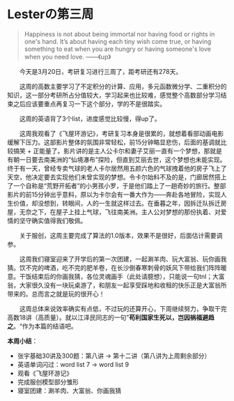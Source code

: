 # Lesterの第三周

> Happiness is not about being immortal nor having food or rights in one's hand. It’s about having each tiny wish come true, or having something to eat when you are hungry or having someone's love when you need love. ——《up》

&emsp;&emsp;今天是3月20日，考研复习进行三周了，距考研还有278天。

&emsp;&emsp;这周的高数主要学习了不定积分的计算、应用，多元函数微分学、二重积分的知识，这一部分考研所占分值较大，学习起来也比较难，感觉整个高数部分学习结束之后应该要重点再复习一下这个部分，学的不是很踏实。

&emsp;&emsp;这周的英语背了3个list，进度感觉比较慢，得up了。

&emsp;&emsp;这周我观看了《飞屋环游记》，考研复习本身是很累的，就想着看部动画电影缓解下压力。这部影片整体的氛围非常轻松，前15分钟略显悲伤，后面的基调就比较搞笑 + 正能量了。影片讲的是主人公卡尔和妻子艾丽一直有一个梦想，那就是有朝一日要去南美洲的“仙境瀑布”探险，但直到艾丽去世，这个梦想也未能实现。终于有一天，曾经专卖气球的老人卡尔居然用五颜六色的气球拽着他的房子飞上了天空，他决定要去实现他们未曾实现的梦想。令卡尔始料不及的是，门廊居然搭上了一个自称是“荒野开拓者”的小男孩小罗，于是他们踏上了一趟奇妙的旅行。整部影片的前15分钟出乎意料，原以为卡尔会有一番大作为——奔赴各地冒险，实现人生价值，却没想到，转眼间，人的一生就这样过去。在垂暮之年，因拆迁队拆迁房屋，无奈之下，在屋子上挂上气球，飞往南美洲。主人公对梦想的那份执着、对爱情的坚守确实值得我们敬佩。

&emsp;&emsp;关于服创，这周主要完成了算法的1.0版本，效果不是很好，后面估计需要调参。

&emsp;&emsp;这周我们寝室迎来了开学后的第一次团建，一起涮羊肉、玩大富翁、玩你画我猜。饮不完的啤酒，吃不完的肥羊卷，在长沙倒春寒刺骨的妖风下带给我们阵阵暖意。干饭结束后的你画我猜，各位灵魂画手（此处请臆想），只能说一句tnl；大富翁，大家很久没有一块玩桌游了，和朋友一起享受踩地和收租的快乐正是大富翁所带来的。总而言之就是玩的很开心！

&emsp;&emsp;这周总体来说效率确实有点低，不过玩的还算开心，下周继续努力，争取干完高数18讲（高质量）。就以江泽民同志的一句”**苟利国家生死以，岂因祸福避趋之**。“作为本篇的结语吧。



**本周小结**：

* 张宇基础30讲及300题：第八讲 &rarr; 第十二讲（第八讲为上周剩余部分）
* 英语单词闪过：word list 7 &rarr; word list 9
* 观看《飞屋环游记》
* 完成服创模型部分雏形
* 寝室团建：涮羊肉、大富翁、你画我猜
